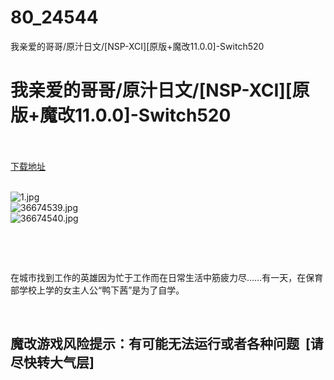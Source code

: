 # 80_24544
我亲爱的哥哥/原汁日文/[NSP-XCI][原版+魔改11.0.0]-Switch520
# 我亲爱的哥哥/原汁日文/[NSP-XCI][原版+魔改11.0.0]-Switch520
 <br/></br>
[下载地址](https://www.switch520.cc/article/24544 "下载地址")
<br/></br>

<p><img title="1.jpg" src="https://www.switch520.cc/muke_img/2021_11_14_906eda26add96.jpg" alt="1.jpg"><br>
<img title="36674539.jpg" src="https://www.switch520.cc/muke_img/2021_11_14_2cb9abab190d5.jpg" alt="36674539.jpg"><br>
<img title="36674540.jpg" src="https://www.switch520.cc/muke_img/2021_11_14_d88f802e7f1ba.jpg" alt="36674540.jpg"></p>
<p>&nbsp;</p>
<p>&nbsp;</p>
<p>在城市找到工作的英雄因为忙于工作而在日常生活中筋疲力尽……有一天，在保育部学校上学的女主人公“鸭下茜”是为了自学。</p>
<p>&nbsp;</p>
<h2>魔改游戏风险提示：有可能无法运行或者各种问题 &nbsp;[请尽快转大气层]</h2>



